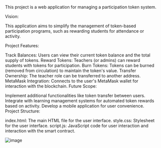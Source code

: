 This project is a web application for managing a participation token system.

Vision:

This application aims to simplify the management of token-based participation programs, such as rewarding students for attendance or activity.

Project Features:

Track Balances: Users can view their current token balance and the total supply of tokens.
Reward Tokens: Teachers (or admins) can reward students with tokens for participation.
Burn Tokens: Tokens can be burned (removed from circulation) to maintain the token's value.
Transfer Ownership: The teacher role can be transferred to another address.
MetaMask Integration: Connects to the user's MetaMask wallet for interaction with the blockchain.
Future Scope:

Implement additional functionalities like token transfer between users.
Integrate with learning management systems for automated token rewards based on activity.
Develop a mobile application for user convenience.
Project Structure:

index.html: The main HTML file for the user interface.
style.css: Stylesheet for the user interface.
script.js: JavaScript code for user interaction and interaction with the smart contract.



![image](https://github.com/user-attachments/assets/3576c417-7c22-4ebb-8f9c-12c23e1d77d8)
